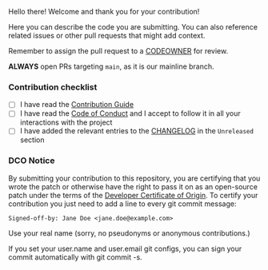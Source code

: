 Hello there! Welcome and thank you for your contribution!

Here you can describe the code you are submitting. You can also reference related issues or other
pull requests that might add context.

Remember to assign the pull request to a [CODEOWNER](../CODEOWNERS) for review.

**ALWAYS** open PRs targeting `main`, as it is our mainline branch.

### Contribution checklist

- [ ] I have read the [Contribution Guide](../CONTRIBUTING.md)
- [ ] I have read the [Code of Conduct](https://github.com/karavel-io/community/blob/main/CODE_OF_CONDUCT.md) and I accept to follow it in all your interactions with the project
- [ ] I have added the relevant entries to the [CHANGELOG](../CHANGELOG.md) in the `Unreleased` section

### DCO Notice

By submitting your contribution to this repository, you are certifying that you wrote the patch or otherwise have the right 
to pass it on as an open-source patch under the terms of the [Developer Certificate of Origin](https://developercertificate.org).
To certify your contribution you just need to add a line to every git commit message:

`Signed-off-by: Jane Doe <jane.doe@example.com>`

Use your real name (sorry, no pseudonyms or anonymous contributions.)

If you set your user.name and user.email git configs, you can sign your commit automatically with git commit -s.
